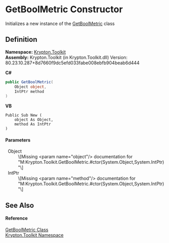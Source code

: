 # GetBoolMetric Constructor


Initializes a new instance of the <a href="c7c1212f-5f30-f214-78b2-685b09ef03fe.md">GetBoolMetric</a> class



## Definition
**Namespace:** <a href="79d2eac2-21f4-54ff-7552-b20c33c30600.md">Krypton.Toolkit</a>  
**Assembly:** Krypton.Toolkit (in Krypton.Toolkit.dll) Version: 80.23.10.287+8d7660f9dc5efd033fabe008ebfb904beab6d444

**C#**
``` C#
public GetBoolMetric(
	Object object,
	IntPtr method
)
```
**VB**
``` VB
Public Sub New ( 
	object As Object,
	method As IntPtr
)
```



#### Parameters
<dl><dt>  Object</dt><dd>\[Missing &lt;param name="object"/&gt; documentation for "M:Krypton.Toolkit.GetBoolMetric.#ctor(System.Object,System.IntPtr)"\]</dd><dt>  IntPtr</dt><dd>\[Missing &lt;param name="method"/&gt; documentation for "M:Krypton.Toolkit.GetBoolMetric.#ctor(System.Object,System.IntPtr)"\]</dd></dl>

## See Also


#### Reference
<a href="c7c1212f-5f30-f214-78b2-685b09ef03fe.md">GetBoolMetric Class</a>  
<a href="79d2eac2-21f4-54ff-7552-b20c33c30600.md">Krypton.Toolkit Namespace</a>  
